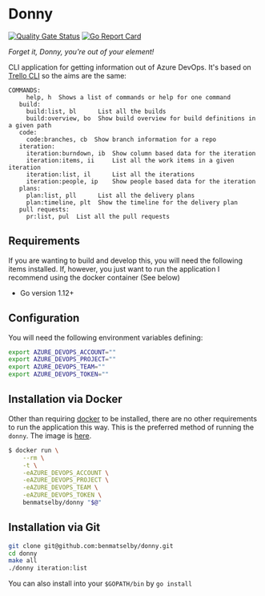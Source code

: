 # Donny

[![Quality Gate Status](https://sonarcloud.io/api/project_badges/measure?project=donny&metric=alert_status)](https://sonarcloud.io/dashboard?id=donny)
[![Go Report Card](https://goreportcard.com/badge/github.com/benmatselby/donny?style=flat-square)](https://goreportcard.com/report/github.com/benmatselby/donny)

_Forget it, Donny, you're out of your element!_

CLI application for getting information out of Azure DevOps. It's based on [Trello CLI](https://github.com/benmatselby/trello-cli) so the aims are the same:

```shell
COMMANDS:
     help, h  Shows a list of commands or help for one command
   build:
     build:list, bl      List all the builds
     build:overview, bo  Show build overview for build definitions in a given path
   code:
     code:branches, cb  Show branch information for a repo
   iteration:
     iteration:burndown, ib  Show column based data for the iteration
     iteration:items, ii     List all the work items in a given iteration
     iteration:list, il      List all the iterations
     iteration:people, ip    Show people based data for the iteration
   plans:
     plan:list, pll      List all the delivery plans
     plan:timeline, plt  Show the timeline for the delivery plan
   pull requests:
     pr:list, pul  List all the pull requests
```

## Requirements

If you are wanting to build and develop this, you will need the following items installed. If, however, you just want to run the application I recommend using the docker container (See below)

- Go version 1.12+

## Configuration

You will need the following environment variables defining:

```bash
export AZURE_DEVOPS_ACCOUNT=""
export AZURE_DEVOPS_PROJECT=""
export AZURE_DEVOPS_TEAM=""
export AZURE_DEVOPS_TOKEN=""
```

## Installation via Docker

Other than requiring [docker](http://docker.com) to be installed, there are no other requirements to run the application this way. This is the preferred method of running the `donny`. The image is [here](https://hub.docker.com/r/benmatselby/donny/).

```bash
$ docker run \
    --rm \
    -t \
    -eAZURE_DEVOPS_ACCOUNT \
    -eAZURE_DEVOPS_PROJECT \
    -eAZURE_DEVOPS_TEAM \
    -eAZURE_DEVOPS_TOKEN \
    benmatselby/donny "$@"
```

## Installation via Git

```bash
git clone git@github.com:benmatselby/donny.git
cd donny
make all
./donny iteration:list
```

You can also install into your `$GOPATH/bin` by `go install`

